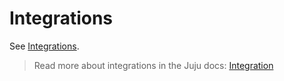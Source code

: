 # Integrations

See [Integrations](https://charmhub.io/httprequest-lego-provider/integrations).

> Read more about integrations in the Juju docs: [Integration](https://juju.is/docs/juju/integration)
